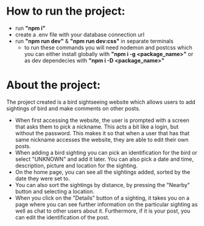 # How to run the project:
* run **"npm i"**
* create a .env file with your database connection url
* run **"npm run dev"** & **"npm run dev:css"** in separate terminals 
  * to run these commands you will need nodemon and postcss which you can either install globally with **"npm i -g <package_name>"** or as dev dependecies with **"npm i -D <package_name>"**
  
# About the project:
The project created is a bird sightseeing website which allows users to add sightings of bird and make comments on other posts.
* When first accessing the website, the user is prompted with a screen that asks them to pick a nickname. This acts a bit like a login, but without the password. This makes it so that when a user that has that same nickname accesses the website, they are able to edit their own posts.
* When adding a bird sighting you can pick an identification for the bird or select "UNKNOWN" and add it later. You can also pick a date and time, description, picture and location for the sighting.
* On the home page, you can see all the sightings added, sorted by the date they were set to.
* You can also sort the sightings by distance, by pressing the "Nearby" button and selecting a location.
* When you click on the "Details" button of a sighting, it takes you on a page where you can see further information on the particular sighting as well as chat to other users about it. Furthermore, if it is  your post, you can edit the identification of the post.